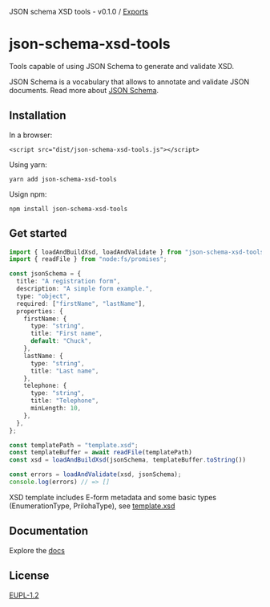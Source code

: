 JSON schema XSD tools - v0.1.0 / [Exports](modules.md)

# json-schema-xsd-tools
<!-- [![npm](https://img.shields.io/npm/v/json-schema-xsd-tools)](https://www.npmjs.com/package/json-schema-xsd-tools) -->

Tools capable of using JSON Schema to generate and validate XSD.

JSON Schema is a vocabulary that allows to annotate and validate JSON documents.
Read more about [JSON Schema](https://json-schema.org/).

## Installation
In a browser:

`<script src="dist/json-schema-xsd-tools.js"></script>`

Using yarn:

`yarn add json-schema-xsd-tools`

Usign npm:

`npm install json-schema-xsd-tools`

## Get started
```ts
import { loadAndBuildXsd, loadAndValidate } from "json-schema-xsd-tools";
import { readFile } from "node:fs/promises";

const jsonSchema = {
  title: "A registration form",
  description: "A simple form example.",
  type: "object",
  required: ["firstName", "lastName"],
  properties: {
    firstName: {
      type: "string",
      title: "First name",
      default: "Chuck",
    },
    lastName: {
      type: "string",
      title: "Last name",
    },
    telephone: {
      type: "string",
      title: "Telephone",
      minLength: 10,
    },
  },
};

const templatePath = "template.xsd";
const templateBuffer = await readFile(templatePath)
const xsd = loadAndBuildXsd(jsonSchema, templateBuffer.toString())

const errors = loadAndValidate(xsd, jsonSchema);
console.log(errors) // => [] 
```

XSD template includes E-form metadata and some basic types (EnumerationType, PrilohaType), see [template.xsd](forms/00603481.dopravneZnacenie.sk/template.xsd)

## Documentation
Explore the [docs](docs/modules.md)

## License
[EUPL-1.2](LICENSE)
